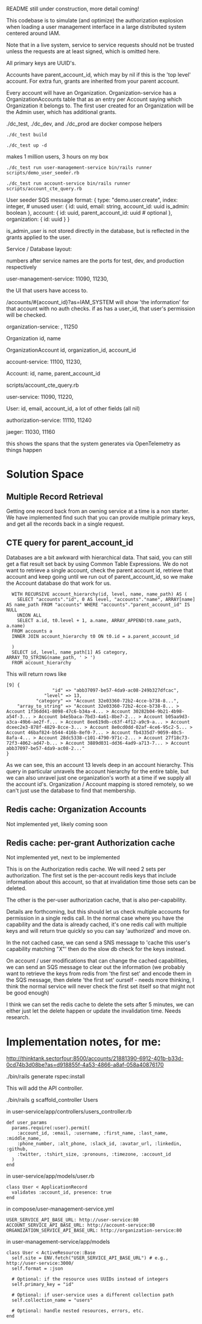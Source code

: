 README still under construction, more detail coming!

This codebase is to simulate (and optimize) the authorization explosion when loading a user management interface in a large distributed system
centered around IAM.

Note that in a live system, service to service requests should not be trusted unless the requests are at least signed, which is omitted here.

All primary keys are UUID's.

Accounts have parent_account_id, which may by nil if this is the 'top level' account.  For extra fun, grants are inherited from your parent account.

Every account will have an Organization.  Organization-service has a OrganizationAccounts table that as an entry per Account saying which Organization it belongs to.  The first user created for an Organization will be the Admin user, which has additional grants.

./dc_test, ./dc_dev, and ./dc_prod are docker compose helpers

    ./dc_test build

    ./dc_test up -d

makes 1 million users, 3 hours on my box

    ./dc_test run user-management-service bin/rails runner scripts/demo_user_seeder.rb

    ./dc_test run account-service bin/rails runner scripts/account_cte_query.rb

User seeder SQS message format:
    {
      type: "demo.user.create",
      index: integer, # unused
      user: {
        id: uuid,
        email: string,
        account_id: uuid
        is_admin: boolean
      },
      account: {
        id: uuid,
        parent_account_id: uuid # optional
      },
      organization: {
        id: uuid
      }
    }

is_admin_user is not stored directly in the database, but is reflected in the grants applied to the user.

Service / Database layout:

numbers after service names are the ports for test, dev, and production respectively

user-management-service: 11090, 11230,

the UI that users have access to.

/accounts/#{account_id}?as=IAM_SYSTEM will show 'the information' for that account with no auth checks.  if as has a user_id, that user's permission will be checked.

organization-service: , 11250

Organization id, name

OrganizationAccount id, organization_id, account_id

account-service: 11100, 11230, 

Account: id, name, parent_account_id

scripts/account_cte_query.rb

user-service: 11090, 11220,

User: id, email, account_id, a lot of other fields (all nil)

authorization-service: 11110, 11240

jaeger: 11030, 11160

this shows the spans that the system generates via OpenTelemetry as things happen

# Solution Space

## Multiple Record Retrieval
Getting one record back from an owning service at a time is a non starter.  We have implemented find such that you can provide multiple primary keys, and get all the records back in a single request.

## CTE query for parent_account_id
Databases are a bit awkward with hierarchical data.  That said, you can still get a flat result set back by using Common Table Expressions.  We do not want to retrieve a single account, check the parent account id, retrieve that account and keep going until we run out of parent_account_id, so we make the Account database do that work for us.

      WITH RECURSIVE account_hierarchy(id, level, name, name_path) AS (
        SELECT "accounts"."id", 0 AS level, "accounts"."name", ARRAY[name] AS name_path FROM "accounts" WHERE "accounts"."parent_account_id" IS NULL
        UNION ALL
        SELECT a.id, t0.level + 1, a.name, ARRAY_APPEND(t0.name_path, a.name)
      FROM accounts a
      INNER JOIN account_hierarchy t0 ON t0.id = a.parent_account_id

      )
      SELECT id, level, name_path[1] AS category, ARRAY_TO_STRING(name_path, ' > ')
      FROM account_hierarchy

This will return rows like

    [9] {
                     "id" => "abb37097-be57-4da9-ac08-249b327dfcac",
                  "level" => 13,
               "category" => "Account 32e03360-72b2-4cce-b738-8...",
        "array_to_string" => "Account 32e03360-72b2-4cce-b738-8... > Account 1f36dd41-8098-47c6-b34a-4... > Account 30282b04-9b21-4b98-a54f-3... > Account b4e5baca-7bd3-4a61-8be7-2... > Account b05aa9d3-a3ca-49b6-ae2f-f... > Account 8ee619db-c63f-4f12-a9c9-a... > Account dceec2e3-878f-4829-8cce-3... > Account 8e0cd0dd-02af-4ce6-95c2-5... > Account 46baf824-b544-416b-8ef0-7... > Account fb4335d7-9059-40c5-8afa-4... > Account 28dc5338-c101-4790-971c-2... > Account 27f18c73-72f3-4062-ad47-b... > Account 3889d031-dd36-4ad9-a713-7... > Account abb37097-be57-4da9-ac08-2..."
    }

As we can see, this an account 13 levels deep in an account hierarchy.  This query in particular unravels the account hierarchy for the entire table, but we can also unravel just one organization's worth at a time if we supply all the account id's.  Organization / Account mapping is stored remotely, so we can't just use the database to find that membership.

## Redis cache: Organization Accounts
Not implemented yet, likely coming soon

## Redis cache: per-grant Authorization cache
Not implemented yet, next to be implemented

This is on the Authorization redis cache.  We will need 2 sets per authorization.  The first set is the per-account redis keys that include information about this account, so that at invalidation time those sets can be deleted.

The other is the per-user authorization cache, that is also per-capability.

Details are forthcoming, but this should let us check multiple accounts for permission in a single redis call.  In the normal case where you have the capability and the data is already cached, it's one redis call with multiple keys and will return true quickly so you can say 'authorized' and move on.

In the not cached case, we can send a SNS message to 'cache this user's capability matching "X"' then do the slow db check for the keys instead.

On account / user modifications that can change the cached capabilities, we can send an SQS message to clear out the information (we probably want to retrieve the keys from redis from 'the first set' and encode them in the SQS message, then delete 'the first set' ourself - needs more thinking, I think the normal service will never check the first set itself so that might not be good enough)

I think we can set the redis cache to delete the sets after 5 minutes, we can either just let the delete happen or update the invalidation time.  Needs research.


# Implementation notes, for me:
<http://thinktank.sectorfour:8500/accounts/21881390-6912-401b-b33d-0cd74b3d08be?as=d918855f-4a53-4866-a8af-058a40876170>

./bin/rails generate rspec:install

This will add the API controller.

./bin/rails g scaffold_controller Users

in user-service/app/controllers/users_controller.rb

    def user_params
      params.require(:user).permit(
        :account_id, :email, :username, :first_name, :last_name, :middle_name,
        :phone_number, :alt_phone, :slack_id, :avatar_url, :linkedin, :github,
        :twitter, :tshirt_size, :pronouns, :timezone, :account_id
      )
    end

in user-service/app/models/user.rb

    class User < ApplicationRecord
      validates :account_id, presence: true
    end

in compose/user-management-service.yml

    USER_SERVICE_API_BASE_URL: http://user-service:80
    ACCOUNT_SERVICE_API_BASE_URL: http://account-service:80
    ORGANIZATION_SERVICE_API_BASE_URL: http://organization-service:80

in user-management-service/app/models

    class User < ActiveResource::Base
      self.site = ENV.fetch("USER_SERVICE_API_BASE_URL") # e.g., http://user-service:3000/
      self.format = :json

      # Optional: if the resource uses UUIDs instead of integers
      self.primary_key = "id"

      # Optional: if user-service uses a different collection path
      self.collection_name = "users"

      # Optional: handle nested resources, errors, etc.
    end
